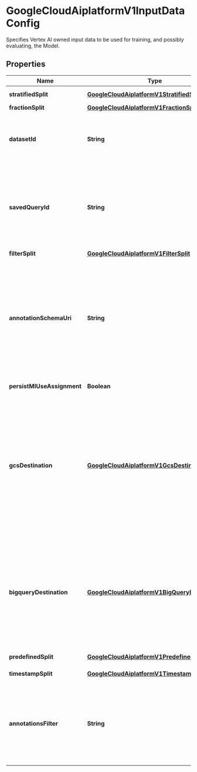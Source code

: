 

# GoogleCloudAiplatformV1InputDataConfig

Specifies Vertex AI owned input data to be used for training, and possibly evaluating, the Model.

## Properties

| Name | Type | Description | Notes |
|------------ | ------------- | ------------- | -------------|
|**stratifiedSplit** | [**GoogleCloudAiplatformV1StratifiedSplit**](GoogleCloudAiplatformV1StratifiedSplit.md) | Supported only for tabular Datasets. Split based on the distribution of the specified column. |  [optional] |
|**fractionSplit** | [**GoogleCloudAiplatformV1FractionSplit**](GoogleCloudAiplatformV1FractionSplit.md) | Split based on fractions defining the size of each set. |  [optional] |
|**datasetId** | **String** | Required. The ID of the Dataset in the same Project and Location which data will be used to train the Model. The Dataset must use schema compatible with Model being trained, and what is compatible should be described in the used TrainingPipeline&#39;s training_task_definition. For tabular Datasets, all their data is exported to training, to pick and choose from. |  [optional] |
|**savedQueryId** | **String** | Only applicable to Datasets that have SavedQueries. The ID of a SavedQuery (annotation set) under the Dataset specified by dataset_id used for filtering Annotations for training. Only Annotations that are associated with this SavedQuery are used in respectively training. When used in conjunction with annotations_filter, the Annotations used for training are filtered by both saved_query_id and annotations_filter. Only one of saved_query_id and annotation_schema_uri should be specified as both of them represent the same thing: problem type. |  [optional] |
|**filterSplit** | [**GoogleCloudAiplatformV1FilterSplit**](GoogleCloudAiplatformV1FilterSplit.md) | Split based on the provided filters for each set. |  [optional] |
|**annotationSchemaUri** | **String** | Applicable only to custom training with Datasets that have DataItems and Annotations. Cloud Storage URI that points to a YAML file describing the annotation schema. The schema is defined as an OpenAPI 3.0.2 [Schema Object](https://github.com/OAI/OpenAPI-Specification/blob/main/versions/3.0.2.md#schemaObject). The schema files that can be used here are found in gs://google-cloud-aiplatform/schema/dataset/annotation/ , note that the chosen schema must be consistent with metadata of the Dataset specified by dataset_id. Only Annotations that both match this schema and belong to DataItems not ignored by the split method are used in respectively training, validation or test role, depending on the role of the DataItem they are on. When used in conjunction with annotations_filter, the Annotations used for training are filtered by both annotations_filter and annotation_schema_uri. |  [optional] |
|**persistMlUseAssignment** | **Boolean** | Whether to persist the ML use assignment to data item system labels. |  [optional] |
|**gcsDestination** | [**GoogleCloudAiplatformV1GcsDestination**](GoogleCloudAiplatformV1GcsDestination.md) | The Cloud Storage location where the training data is to be written to. In the given directory a new directory is created with name: &#x60;dataset---&#x60; where timestamp is in YYYY-MM-DDThh:mm:ss.sssZ ISO-8601 format. All training input data is written into that directory. The Vertex AI environment variables representing Cloud Storage data URIs are represented in the Cloud Storage wildcard format to support sharded data. e.g.: \&quot;gs://.../training-*.jsonl\&quot; * AIP_DATA_FORMAT &#x3D; \&quot;jsonl\&quot; for non-tabular data, \&quot;csv\&quot; for tabular data * AIP_TRAINING_DATA_URI &#x3D; \&quot;gcs_destination/dataset---/training-*.${AIP_DATA_FORMAT}\&quot; * AIP_VALIDATION_DATA_URI &#x3D; \&quot;gcs_destination/dataset---/validation-*.${AIP_DATA_FORMAT}\&quot; * AIP_TEST_DATA_URI &#x3D; \&quot;gcs_destination/dataset---/test-*.${AIP_DATA_FORMAT}\&quot; |  [optional] |
|**bigqueryDestination** | [**GoogleCloudAiplatformV1BigQueryDestination**](GoogleCloudAiplatformV1BigQueryDestination.md) | Only applicable to custom training with tabular Dataset with BigQuery source. The BigQuery project location where the training data is to be written to. In the given project a new dataset is created with name &#x60;dataset___&#x60; where timestamp is in YYYY_MM_DDThh_mm_ss_sssZ format. All training input data is written into that dataset. In the dataset three tables are created, &#x60;training&#x60;, &#x60;validation&#x60; and &#x60;test&#x60;. * AIP_DATA_FORMAT &#x3D; \&quot;bigquery\&quot;. * AIP_TRAINING_DATA_URI &#x3D; \&quot;bigquery_destination.dataset___.training\&quot; * AIP_VALIDATION_DATA_URI &#x3D; \&quot;bigquery_destination.dataset___.validation\&quot; * AIP_TEST_DATA_URI &#x3D; \&quot;bigquery_destination.dataset___.test\&quot; |  [optional] |
|**predefinedSplit** | [**GoogleCloudAiplatformV1PredefinedSplit**](GoogleCloudAiplatformV1PredefinedSplit.md) | Supported only for tabular Datasets. Split based on a predefined key. |  [optional] |
|**timestampSplit** | [**GoogleCloudAiplatformV1TimestampSplit**](GoogleCloudAiplatformV1TimestampSplit.md) | Supported only for tabular Datasets. Split based on the timestamp of the input data pieces. |  [optional] |
|**annotationsFilter** | **String** | Applicable only to Datasets that have DataItems and Annotations. A filter on Annotations of the Dataset. Only Annotations that both match this filter and belong to DataItems not ignored by the split method are used in respectively training, validation or test role, depending on the role of the DataItem they are on (for the auto-assigned that role is decided by Vertex AI). A filter with same syntax as the one used in ListAnnotations may be used, but note here it filters across all Annotations of the Dataset, and not just within a single DataItem. |  [optional] |



